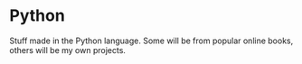 # Python
Stuff made in the Python language. Some will be from popular online books, others will be my own projects.
